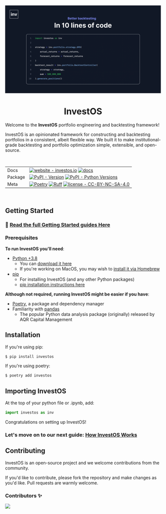 <p align="center"><img src="/assets/investos-banner.png" alt="InvestOS Banner"></p>
<h1 align="center">InvestOS</h1>

Welcome to the **InvestOS** portfolio engineering and backtesting framework!

InvestOS is an opinionated framework for constructing and backtesting portfolios in a consistent, albeit flexible way. We built it to make institutional-grade backtesting and portfolio optimization simple, extensible, and open-source.

<br/>

|         |                                                                                                                                                                                                                                                                                                                                                                                                                                          |
| ------- | ---------------------------------------------------------------------------------------------------------------------------------------------------------------------------------------------------------------------------------------------------------------------------------------------------------------------------------------------------------------------------------------------------------------------------------------- |
| Docs    | [![website - investos.io](https://img.shields.io/badge/website-investos.io-black)](https://investos.io/) [![docs](https://img.shields.io/readthedocs/investos)](https://investos.readthedocs.io/en/latest/)                                                                                                                                                                                                                              |
| Package | [![PyPI - Version](https://img.shields.io/pypi/v/investos.svg?logo=pypi&label=PyPI&logoColor=gold)](https://pypi.python.org/pypi/investos) [![PyPI - Python Versions](https://img.shields.io/pypi/pyversions/investos.svg?logo=python&label=Python&logoColor=gold)](https://pypi.org/project/investos/)                                                                                                                                  |
| Meta    | [![Poetry](https://img.shields.io/endpoint?url=https://python-poetry.org/badge/v0.json)](https://python-poetry.org/) [![Ruff](https://img.shields.io/endpoint?url=https://raw.githubusercontent.com/astral-sh/ruff/main/assets/badge/v2.json)](https://github.com/astral-sh/ruff) [![license - CC-BY-NC-SA-4.0](https://img.shields.io/badge/license-CC--BY--NC--SA--4.0-blue)](https://spdx.org/licenses/CC-BY-NC-SA-4.0.html) |

<br/>

## Getting Started

### 🔗 [Read the full Getting Started guides Here](https://investos.io/guides/introduction/getting_started)

### Prerequisites

**To run InvestOS you'll need**:

- [Python +3.8](https://www.python.org/doc/)
  - You can [download it here](https://www.python.org/downloads/)
  - If you're working on MacOS, you may wish to [install it via Homebrew](https://docs.python-guide.org/starting/install3/osx/)
- [pip](https://packaging.python.org/en/latest/key_projects/#pip)
  - For installing InvestOS (and any other Python packages)
  - [pip installation instructions here](https://packaging.python.org/en/latest/tutorials/installing-packages/)

**Although not required, running InvestOS might be easier if you have**:

- [Poetry](https://python-poetry.org/), a package and dependency manager
- Familiarity with [pandas](https://pandas.pydata.org/)
  - The popular Python data analysis package (originally) released by AQR Capital Management

## Installation

If you're using pip:

```bash
$ pip install investos
```

If you're using poetry:

```bash
$ poetry add investos
```

## Importing InvestOS

At the top of your python file or .ipynb, add:

```python
import investos as inv
```

Congratulations on setting up InvestOS!

### Let's move on to our next guide: [How InvestOS Works](https://investos.io/guides/introduction/how_investos_works)

## Contributing

InvestOS is an open-source project and we welcome contributions from the community.

If you'd like to contribute, please fork the repository and make changes as you'd like. Pull requests are warmly welcome.

### Contributors ✨

<a href="https://github.com/forecastos/investos/contributors">
  <img src="https://contrib.rocks/image?repo=forecastos/investos" />
</a>
